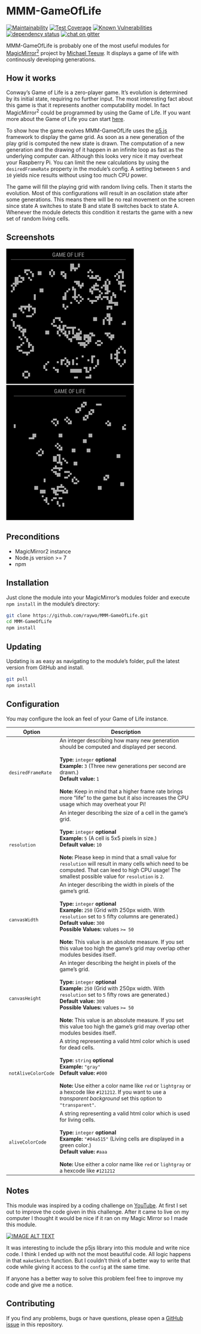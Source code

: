 # MMM-GameOfLife

[![Maintainability](https://api.codeclimate.com/v1/badges/35bd2bb135cce603299d/maintainability)](https://codeclimate.com/github/raywo/MMM-GameOfLife/maintainability)
[![Test Coverage](https://api.codeclimate.com/v1/badges/35bd2bb135cce603299d/test_coverage)](https://codeclimate.com/github/raywo/MMM-GameOfLife/test_coverage)
[![Known Vulnerabilities](https://snyk.io/test/github/raywo/mmm-GameOfLife/badge.svg?targetFile=package.json)](https://snyk.io/test/github/raywo/mmm-GameOfLife?targetFile=package.json)
[![dependency status](https://david-dm.org/raywo/MMM-GameOfLife.svg)](https://david-dm.org/raywo/MMM-GameOfLife)
[![chat on gitter](https://badges.gitter.im/raywo.svg)](https://gitter.im/raywo)

MMM-GameOfLife is probably one of the most useful modules for [MagicMirror<sup>2</sup>](https://github.com/MichMich/MagicMirror) project by [Michael Teeuw](https://github.com/MichMich). It displays a game of life with continously developing generations.

## How it works

Conway’s Game of Life is a zero-player game. It’s evolution is determined by its initial state, requiring no further input. The most interesting fact about this game is that it represents another computability model. In fact MagicMirror<sup>2</sup> could be programmed by using the Game of Life. If you want more about the Game of Life you can start [here](https://en.wikipedia.org/wiki/Conway%27s_Game_of_Life).

To show how the game evolves MMM-GameOfLife uses the [p5.js](https://p5js.org) framework to display the game grid. As soon as a new generation of the play grid is computed the new state is drawn. The computation of a new generation and the drawing of it happen in an infinite loop as fast as the underlying computer can. Although this looks very nice it may overheat your Raspberry Pi. You can limit the new calculations by using the `desiredFrameRate` property in the module’s config. A setting between `5` and `10` yields nice results without using too much CPU power.

The game will fill the playing grid with random living cells. Then it starts the evolution. Most of this configurations will result in an oscilation state after some generations. This means there will be no real movement on the screen since state A switches to state B and state B switches back to state A. Whenever the module detects this condition it restarts the game with a new set of random living cells.


## Screenshots

![first screenshot](img/screenshot_1.png) ![second screenshot](img/screenshot_2.png) 


## Preconditions

* MagicMirror2 instance
* Node.js version >= 7
* npm


## Installation

Just clone the module into your MagicMirror’s modules folder and execute `npm install` in the module’s directory:

```bash
git clone https://github.com/raywo/MMM-GameOfLife.git
cd MMM-GameOfLife
npm install
```

## Updating

Updating is as easy as navigating to the module’s folder, pull the latest version from GitHub and install.

```bash
git pull
npm install
```


## Configuration

You may configure the look an feel of your Game of Life instance.

| Option | Description |
| ------ | ----------- |
| `desiredFrameRate` | An integer describing how many new generation should be computed and displayed per second. <br><br>**Type:** `integer` **optional** <br>**Example:** `3` (Three new generations per second are drawn.)<br>**Default value:** `1` <br><br>**Note:** Keep in mind that a higher frame rate brings more “life” to the game but it also increases the CPU usage which may overheat your Pi! |
| `resolution` | An integer describing the size of a cell in the game’s grid. <br><br>**Type:** `integer` **optional** <br>**Example:** `5` (A cell is 5x5 pixels in size.)<br>**Default value:** `10` <br><br>**Note:** Please keep in mind that a small value for `resolution` will result in many cells which need to be computed. That can leed to high CPU usage! The smallest possible value for `resolution` is `2`. |
| `canvasWidth` | An integer describing the width in pixels of the game’s grid. <br><br>**Type:** `integer` **optional** <br>**Example:** `250` (Grid with 250px width. With `resolution` set to `5` fifty columns are generated.)<br>**Default value:** `300`<br>**Possible  Values:** values `>= 50` <br><br>**Note:** This value is an absolute measure. If you set this value too high the game’s grid may overlap other modules besides itself.|
| `canvasHeight` | An integer describing the height in pixels of the game’s grid. <br><br>**Type:** `integer` **optional** <br>**Example:** `250` (Grid with 250px width. With `resolution` set to `5` fifty rows are generated.)<br>**Default value:** `300` <br>**Possible  Values:** values `>= 50`<br><br>**Note:** This value is an absolute measure. If you set this value too high the game’s grid may overlap other modules besides itself.|
| `notAliveColorCode` | A string representing a valid html color which is used for dead cells. <br><br>**Type:** `string` **optional** <br>**Example:** `"gray"` <br>**Default value:** `#000` <br><br>**Note:** Use either a color name like `red` or `lightgray` or a hexcode like `#121212`. If you want to use a _transparent background_ set this option to `"transparent"`. |
| `aliveColorCode` | A string representing a valid html color which is used for living cells. <br><br>**Type:** `integer` **optional** <br>**Example:** `"#04a515"` (Living cells are displayed in a green color.)<br>**Default value:** `#aaa` <br><br>**Note:** Use either a color name like `red` or `lightgray` or a hexcode like `#121212` |



## Notes

This module was inspired by a coding challenge on [YouTube](http://www.youtube.com/watch?v=FWSR_7kZuYg). At first I set out to improve the code given in this challenge. After it came to live on my computer I thought it would be nice if it ran on my Magic Mirror so I made this module.

[![IMAGE ALT TEXT](http://img.youtube.com/vi/FWSR_7kZuYg/0.jpg)](http://www.youtube.com/watch?v=FWSR_7kZuYg "Coding Challenge #85: The Game of Life")

It was interesting to include the p5js library into this module and write nice code. I think I ended up with not the most beautiful code. All logic happens in that `makeSketch` function. But I couldn’t think of a better way to write that code while giving it access to the `config` at the same time.

If anyone has a better way to solve this problem feel free to improve my code and give me a notice.


## Contributing

If you find any problems, bugs or have questions, please open a [GitHub issue](https://github.com/raywo/MMM-GameOfLife/issues) in this repository.

